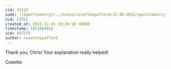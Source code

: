 ```yaml
---
cid: 13223
node: ![Spectrometry](../notes/cosettespafford/12-30-2015/spectrometry)
nid: 12551
created_at: 2015-12-31 23:34:18 +0000
timestamp: 1451604858
uid: 457275
author: cosettespafford
---
```


Thank you, Chris! Your explanation really helped!

Cosette